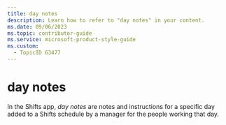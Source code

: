 ```yaml
---
title: day notes
description: Learn how to refer to "day notes" in your content.
ms.date: 09/06/2023
ms.topic: contributor-guide
ms.service: microsoft-product-style-guide
ms.custom:
  - TopicID 63477
---
```



# day notes

In the Shifts app, *day notes* are notes and instructions for a specific day added to a Shifts schedule by a manager for the people working that day.

